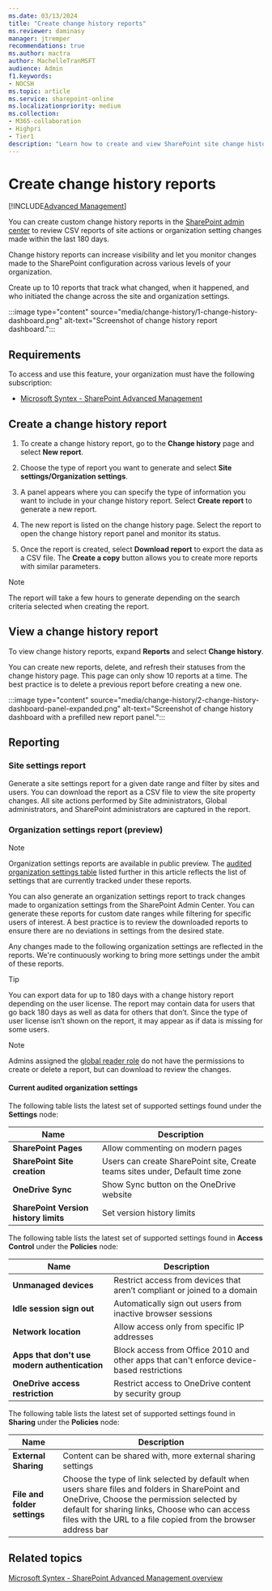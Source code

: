 ```yaml
---
ms.date: 03/13/2024
title: "Create change history reports"
ms.reviewer: daminasy
manager: jtremper
recommendations: true
ms.author: mactra
author: MachelleTranMSFT
audience: Admin
f1.keywords:
- NOCSH
ms.topic: article
ms.service: sharepoint-online
ms.localizationpriority: medium
ms.collection:
- M365-collaboration
- Highpri
- Tier1
description: "Learn how to create and view SharePoint site change history reports in SharePoint admin center."
---
```


# Create change history reports

[!INCLUDE[Advanced Management](includes/advanced-management.md)]

You can create custom change history reports in the [SharePoint admin center](get-started-new-admin-center.md) to review CSV reports of site actions or organization setting changes made within the last 180 days.

Change history reports can increase visibility and let you monitor changes made to the SharePoint configuration across various levels of your organization.

Create up to 10 reports that track what changed, when it happened, and who initiated the change across the site and organization settings.

:::image type="content" source="media/change-history/1-change-history-dashboard.png" alt-text="Screenshot of change history report dashboard.":::

## Requirements

To access and use this feature, your organization must have the following subscription:

- [Microsoft Syntex - SharePoint Advanced Management](advanced-management.md)

## Create a change history report

1. To create a change history report, go to the **Change history** page and select **New report**.

2. Choose the type of report you want to generate and select **Site settings/Organization settings**.

3. A panel appears where you can specify the type of information you want to include in your change history report. Select **Create report** to generate a new report.

4. The new report is listed on the change history page. Select the report to open the change history report panel and monitor its status.

5. Once the report is created, select **Download report** to export the data as a CSV file. The **Create a copy** button allows you to create more reports with similar parameters.

> [!NOTE]
> The report will take a few hours to generate depending on the search criteria selected when creating the report.

## View a change history report

To view change history reports, expand **Reports** and select **Change history**.

You can create new reports, delete, and refresh their statuses from the change history page. This page can only show 10 reports at a time. The best practice is to delete a previous report before creating a new one.

:::image type="content" source="media/change-history/2-change-history-dashboard-panel-expanded.png" alt-text="Screenshot of change history dashboard with a prefilled new report panel.":::

## Reporting

### Site settings report

Generate a site settings report for a given date range and filter by sites and users. You can download the report as a CSV file to view the site property changes. All site actions performed by Site administrators, Global administrators, and SharePoint administrators are captured in the report.

### Organization settings report (preview)

> [!NOTE]
> Organization settings reports are available in public preview. The [audited organization settings table](#current-audited-organization-settings) listed further in this article reflects the list of settings that are currently tracked under these reports.

You can also generate an organization settings report to track changes made to organization settings from the SharePoint Admin Center. You can generate these reports for custom date ranges while filtering for specific users of interest. A best practice is to review the downloaded reports to ensure there are no deviations in settings from the desired state.

Any changes made to the following organization settings are reflected in the reports. We're continuously working to bring more settings under the ambit of these reports.

> [!TIP]
> You can export data for up to 180 days with a change history report depending on the user license. The report may contain data for users that go back 180 days as well as data for others that don’t. Since the type of user license isn’t shown on the report, it may appear as if data is missing for some users.

> [!NOTE]
> Admins assigned the [global reader role](/microsoft-365/admin/add-users/about-admin-roles?view=o365-worldwide&preserve-view=true%3Do365-worldwide) do not have the permissions to create or delete a report, but can download to review the changes.

#### Current audited organization settings

The following table lists the latest set of supported settings found under the **Settings** node:

|Name|Description|
|---|---|
|**SharePoint Pages**|Allow commenting on modern pages|
|**SharePoint Site creation**|Users can create SharePoint site, Create teams sites under, Default time zone|
|**OneDrive Sync**|Show Sync button on the OneDrive website|
|**SharePoint Version history limits**|Set version history limits|

The following table lists the latest set of supported settings found in **Access Control** under the **Policies** node:

|Name|Description|
|---|---|
|**Unmanaged devices**|Restrict access from devices that aren’t compliant or joined to a domain|
|**Idle session sign out**|Automatically sign out users from inactive browser sessions|
|**Network location**|Allow access only from specific IP addresses|
|**Apps that don't use modern authentication**|Block access from Office 2010 and other apps that can't enforce device-based restrictions|
|**OneDrive access restriction**|Restrict access to OneDrive content by security group|

The following table lists the latest set of supported settings found in **Sharing** under the **Policies** node:

|Name|Description|
|---|---|
|**External Sharing**|Content can be shared with, more external sharing settings|
|**File and folder settings**|Choose the type of link selected by default when users share files and folders in SharePoint and OneDrive, Choose the permission selected by default for sharing links, Choose who can access files with the URL to a file copied from the browser address bar|

## Related topics

[Microsoft Syntex - SharePoint Advanced Management overview](advanced-management.md)
